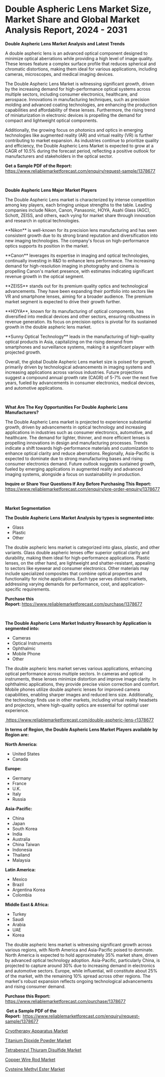 <p><h1>Double Aspheric Lens Market Size, Market Share and Global Market Analysis Report, 2024 - 2031</h1></p><p><strong>Double Aspheric Lens Market Analysis and Latest Trends</strong></p>
<p><p>A double aspheric lens is an advanced optical component designed to minimize optical aberrations while providing a high level of image quality. These lenses feature a complex surface profile that reduces spherical and chromatic distortions, making them ideal for various applications, including cameras, microscopes, and medical imaging devices.</p><p>The Double Aspheric Lens Market is witnessing significant growth, driven by the increasing demand for high-performance optical systems across multiple sectors, including consumer electronics, healthcare, and aerospace. Innovations in manufacturing techniques, such as precision molding and advanced coating technologies, are enhancing the production capabilities and affordability of these lenses. Furthermore, the rising trend of miniaturization in electronic devices is propelling the demand for compact and lightweight optical components.</p><p>Additionally, the growing focus on photonics and optics in emerging technologies like augmented reality (AR) and virtual reality (VR) is further contributing to market expansion. As industries continue to prioritize quality and efficiency, the Double Aspheric Lens Market is expected to grow at a CAGR of 10.5% during the forecast period, reflecting a positive outlook for manufacturers and stakeholders in the optical sector.</p></p>
<p><strong>Get a Sample PDF of the Report:&nbsp;</strong> <a href="https://www.reliablemarketforecast.com/enquiry/request-sample/1378677?utm_campaign=1110&utm_medium=2&utm_source=Github&utm_content=ia&utm_term=07112024&utm_id=double-aspheric-lens">https://www.reliablemarketforecast.com/enquiry/request-sample/1378677</a></p>
<p>&nbsp;</p>
<p><strong>Double Aspheric Lens Major Market Players</strong></p>
<p><p>The Double Aspheric Lens market is characterized by intense competition among key players, each bringing unique strengths to the table. Leading companies include Nikon, Canon, Panasonic, HOYA, Asahi Glass (AGC), Schott, ZEISS, and others, each vying for market share through innovation and research in optical technologies.</p><p>**Nikon** is well-known for its precision lens manufacturing and has seen consistent growth due to its strong brand reputation and diversification into new imaging technologies. The company's focus on high-performance optics supports its position in the market.</p><p>**Canon** leverages its expertise in imaging and optical technologies, continually investing in R&D to enhance lens performance. The increasing demand for high-resolution imaging in photography and cinema is propelling Canon's market presence, with estimates indicating significant revenue growth in the optical segment.</p><p>**ZEISS** stands out for its premium quality optics and technological advancements. They have been expanding their portfolio into sectors like VR and smartphone lenses, aiming for a broader audience. The premium market segment is expected to drive their growth further.</p><p>**HOYA**, known for its manufacturing of optical components, has diversified into medical devices and other sectors, ensuring robustness in revenue generation. Its focus on precision optics is pivotal for its sustained growth in the double aspheric lens market.</p><p>**Sunny Optical Technology** leads in the manufacturing of high-quality optical products in Asia, capitalizing on the rising demand from smartphones and surveillance systems, making it a significant player with projected growth.</p><p>Overall, the global Double Aspheric Lens market size is poised for growth, primarily driven by technological advancements in imaging systems and increasing applications across various industries. Future projections suggest a compound annual growth rate (CAGR) of 5-7% over the next five years, fueled by advancements in consumer electronics, medical devices, and automotive applications.</p></p>
<p>&nbsp;</p>
<p><strong>What Are The Key Opportunities For Double Aspheric Lens Manufacturers?</strong></p>
<p><p>The Double Aspheric Lens market is projected to experience substantial growth, driven by advancements in optical technology and increasing applications in industries such as consumer electronics, automotive, and healthcare. The demand for lighter, thinner, and more efficient lenses is propelling innovations in design and manufacturing processes. Trends indicate a shift towards high-performance materials and customization to enhance optical clarity and reduce aberrations. Regionally, Asia-Pacific is expected to dominate due to strong manufacturing bases and rising consumer electronics demand. Future outlook suggests sustained growth, fueled by emerging applications in augmented reality and advanced imaging systems, alongside a focus on sustainability in production.</p></p>
<p><strong>Inquire or Share Your Questions If Any Before Purchasing This Report:</strong> <a href="https://www.reliablemarketforecast.com/enquiry/pre-order-enquiry/1378677?utm_campaign=1110&utm_medium=2&utm_source=Github&utm_content=ia&utm_term=07112024&utm_id=double-aspheric-lens">https://www.reliablemarketforecast.com/enquiry/pre-order-enquiry/1378677</a></p>
<p>&nbsp;</p>
<p><strong>Market Segmentation</strong></p>
<p><strong>The Double Aspheric Lens Market Analysis by types is segmented into:</strong></p>
<p><ul><li>Glass</li><li>Plastic</li><li>Other</li></ul></p>
<p><p>The double aspheric lens market is categorized into glass, plastic, and other variants. Glass double aspheric lenses offer superior optical clarity and durability, making them ideal for high-performance applications. Plastic lenses, on the other hand, are lightweight and shatter-resistant, appealing to sectors like eyewear and consumer electronics. Other materials may include specialized composites that combine optical properties and functionality for niche applications. Each type serves distinct markets, addressing varying demands for performance, cost, and application-specific requirements.</p></p>
<p><strong>Purchase this Report:&nbsp;</strong><a href="https://www.reliablemarketforecast.com/purchase/1378677?utm_campaign=1110&utm_medium=2&utm_source=Github&utm_content=ia&utm_term=07112024&utm_id=double-aspheric-lens">https://www.reliablemarketforecast.com/purchase/1378677</a></p>
<p>&nbsp;</p>
<p><strong>The Double Aspheric Lens Market Industry Research by Application is segmented into:</strong></p>
<p><ul><li>Cameras</li><li>Optical Instruments</li><li>Ophthalmic</li><li>Mobile Phone</li><li>Other</li></ul></p>
<p><p>The double aspheric lens market serves various applications, enhancing optical performance across multiple sectors. In cameras and optical instruments, these lenses minimize distortion and improve image clarity. In ophthalmic applications, they provide precise vision correction and comfort. Mobile phones utilize double aspheric lenses for improved camera capabilities, enabling sharper images and reduced lens size. Additionally, the technology finds use in other markets, including virtual reality headsets and projectors, where high-quality optics are essential for optimal user experience.</p></p>
<p><a href="https://www.reliablemarketforecast.com/double-aspheric-lens-r1378677?utm_campaign=1110&utm_medium=2&utm_source=Github&utm_content=ia&utm_term=07112024&utm_id=double-aspheric-lens">&nbsp;https://www.reliablemarketforecast.com/double-aspheric-lens-r1378677</a></p>
<p><strong>In terms of Region, the Double Aspheric Lens Market Players available by Region are:</strong></p>
<p>
    <p> <strong> North America: </strong>
        <ul>
            <li>United States</li>
            <li>Canada</li>
        </ul>
        </p> 
    <p> <strong> Europe: </strong>
        <ul>
            <li>Germany</li>
            <li>France</li>
            <li>U.K.</li>
            <li>Italy</li>
            <li>Russia</li>
        </ul>
        </p> 
    <p> <strong> Asia-Pacific: </strong>
        <ul>
            <li>China</li>
            <li>Japan</li>
            <li>South Korea</li>
            <li>India</li>
            <li>Australia</li>
            <li>China Taiwan</li>
            <li>Indonesia</li>
            <li>Thailand</li>
            <li>Malaysia</li>
        </ul>
        </p> 
    <p> <strong> Latin America: </strong>
        <ul>
            <li>Mexico</li>
            <li>Brazil</li>
            <li>Argentina Korea</li>
            <li>Colombia</li>
        </ul>
        </p> 
    <p> <strong> Middle East & Africa: </strong>
        <ul>
            <li>Turkey</li>
            <li>Saudi</li>
            <li>Arabia</li>
            <li>UAE</li>
            <li>Korea</li>
        </ul>
    </p>
    </p>
<p><p>The double aspheric lens market is witnessing significant growth across various regions, with North America and Asia-Pacific poised to dominate. North America is expected to hold approximately 35% market share, driven by advanced optical technology adoption. Asia-Pacific, particularly China, is projected to capture around 30% due to increasing demand in electronics and automotive sectors. Europe, while influential, will constitute about 25% of the market, with the remaining 10% spread across other regions. The market's robust expansion reflects ongoing technological advancements and rising consumer demand.</p></p>
<p><strong>Purchase this Report: </strong><a href="https://www.reliablemarketforecast.com/purchase/1378677?utm_campaign=1110&utm_medium=2&utm_source=Github&utm_content=ia&utm_term=07112024&utm_id=double-aspheric-lens">https://www.reliablemarketforecast.com/purchase/1378677</a></p>
<p>&nbsp;<strong>Get a Sample PDF of the Report:&nbsp;&nbsp;</strong><a href="https://www.reliablemarketforecast.com/enquiry/request-sample/1378677?utm_campaign=1110&utm_medium=2&utm_source=Github&utm_content=ia&utm_term=07112024&utm_id=double-aspheric-lens">https://www.reliablemarketforecast.com/enquiry/request-sample/1378677</a></p>
<p><strong></strong></p>
<p><p><a href="https://issuu.com/reportprime-2/docs/cryotherapy-apparatus-market-size-2_a18c862c75ca1a?utm_campaign=1110&utm_medium=2&utm_source=Github&utm_content=ia&utm_term=07112024&utm_id=double-aspheric-lens">Cryotherapy Apparatus Market</a></p><p><a href="https://github.com/sandygraoj2/Market-Research-Report-List-1/blob/main/titanium-dioxide-powder-market.md?utm_campaign=1110&utm_medium=2&utm_source=Github&utm_content=ia&utm_term=07112024&utm_id=double-aspheric-lens">Titanium Dioxide Powder Market</a></p><p><a href="https://github.com/wydramppetrox/Market-Research-Report-List-1/blob/main/tetrabenzyl-thiuram-disulfide-market.md?utm_campaign=1110&utm_medium=2&utm_source=Github&utm_content=ia&utm_term=07112024&utm_id=double-aspheric-lens">Tetrabenzyl Thiuram Disulfide Market</a></p><p><a href="https://github.com/lakeishabuahb/Market-Research-Report-List-1/blob/main/copper-wire-rod-market.md?utm_campaign=1110&utm_medium=2&utm_source=Github&utm_content=ia&utm_term=07112024&utm_id=double-aspheric-lens">Copper Wire Rod Market</a></p><p><a href="https://github.com/janelbaub6/Market-Research-Report-List-1/blob/main/cysteine-methyl-ester-market.md?utm_campaign=1110&utm_medium=2&utm_source=Github&utm_content=ia&utm_term=07112024&utm_id=double-aspheric-lens">Cysteine Methyl Ester Market</a></p></p>